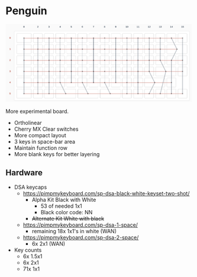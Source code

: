 # Penguin

![](img/v2_wiring_matrix.png)

More experimental board.

- Ortholinear
- Cherry MX Clear switches
- More compact layout
- 3 keys in space-bar area
- Maintain function row
- More blank keys for better layering

## Hardware

- DSA keycaps
    - https://pimpmykeyboard.com/sp-dsa-black-white-keyset-two-shot/
        - Alpha Kit Black with White
            - 53 of needed 1x1
            - Black color code: NN
        - ~~Alternate Kit White with black~~
    - https://pimpmykeyboard.com/sp-dsa-1-space/
        - remaining 18x 1x1's in white (WAN)
    - https://pimpmykeyboard.com/sp-dsa-2-space/
        - 6x 2x1 (WAN)
- Key counts
    - 6x 1.5x1
    - 6x 2x1
    - 71x 1x1

